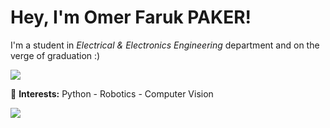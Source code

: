 # Hey, I'm Omer Faruk PAKER! 
I'm a student in *Electrical & Electronics Engineering* department and on the verge of graduation :)

[![](https://img.shields.io/badge/LinkedIn-0077B5?style=for-the-badge&logo=linkedin&logoColor=white)](https://www.linkedin.com/in/omer-faruk-paker-32b429191?lipi=urn%3Ali%3Apage%3Ad_flagship3_profile_view_base_contact_details%3BVODV4ot0QvCXDEeZjQ1ugA%3D%3D)

🤖 **Interests:** Python - Robotics - Computer Vision

![](https://polekon.org/wp-content/uploads/2021/12/hello_world_title3.gif)
